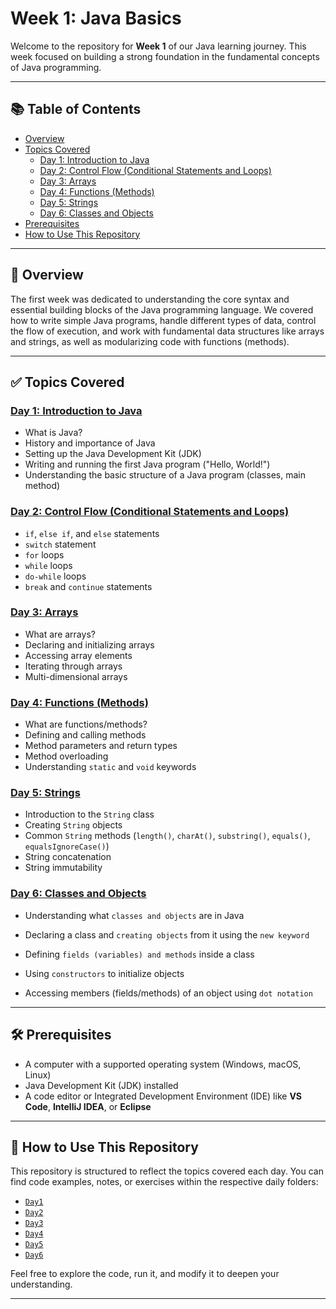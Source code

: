 # Week 1: Java Basics

Welcome to the repository for **Week 1** of our Java learning journey. This week focused on building a strong foundation in the fundamental concepts of Java programming.

---

## 📚 Table of Contents

- [Overview](#overview)
- [Topics Covered](#topics-covered)
  - [Day 1: Introduction to Java](#day-1-introduction-to-java)
  - [Day 2: Control Flow (Conditional Statements and Loops)](#day-2-control-flow-conditional-statements-and-loops)
  - [Day 3: Arrays](#day-3-arrays)
  - [Day 4: Functions (Methods)](#day-4-functions-methods)
  - [Day 5: Strings](#day-5-strings)
  - [Day 6: Classes and Objects](#day-6-classes-and-objects)
- [Prerequisites](#prerequisites)
- [How to Use This Repository](#how-to-use-this-repository)

---

## 📖 Overview

The first week was dedicated to understanding the core syntax and essential building blocks of the Java programming language. We covered how to write simple Java programs, handle different types of data, control the flow of execution, and work with fundamental data structures like arrays and strings, as well as modularizing code with functions (methods).

---

## ✅ Topics Covered

### [Day 1: Introduction to Java](https://github.com/Adh1tya/CG-Week1/tree/main/Day%201-Fundamentals)
- What is Java?
- History and importance of Java
- Setting up the Java Development Kit (JDK)
- Writing and running the first Java program ("Hello, World!")
- Understanding the basic structure of a Java program (classes, main method)

### [Day 2: Control Flow (Conditional Statements and Loops)](https://github.com/Adh1tya/CG-Week1/tree/main/Day%202-Control%20Flows)
- `if`, `else if`, and `else` statements
- `switch` statement
- `for` loops
- `while` loops
- `do-while` loops
- `break` and `continue` statements

### [Day 3: Arrays](https://github.com/Adh1tya/CG-Week1/tree/main/Day%203-Arrays)
- What are arrays?
- Declaring and initializing arrays
- Accessing array elements
- Iterating through arrays
- Multi-dimensional arrays

### [Day 4: Functions (Methods)](https://github.com/Adh1tya/CG-Week1/tree/main/Day%204-Methods)
- What are functions/methods?
- Defining and calling methods
- Method parameters and return types
- Method overloading
- Understanding `static` and `void` keywords

### [Day 5: Strings](https://github.com/Adh1tya/CG-Week1/tree/main/Day%205-Strings)
- Introduction to the `String` class
- Creating `String` objects
- Common `String` methods (`length()`, `charAt()`, `substring()`, `equals()`, `equalsIgnoreCase()`)
- String concatenation
- String immutability

### [Day 6: Classes and Objects](https://github.com/Adh1tya/CG-Week1/tree/main/Day%206-Class%20and%20Objects)
- Understanding what `classes and objects` are in Java

- Declaring a class and `creating objects` from it using the `new keyword`

- Defining `fields (variables) and methods` inside a class

- Using `constructors` to initialize objects

- Accessing members (fields/methods) of an object using `dot notation`



---

## 🛠️ Prerequisites

- A computer with a supported operating system (Windows, macOS, Linux)
- Java Development Kit (JDK) installed
- A code editor or Integrated Development Environment (IDE) like **VS Code**, **IntelliJ IDEA**, or **Eclipse**

---

## 📂 How to Use This Repository

This repository is structured to reflect the topics covered each day. You can find code examples, notes, or exercises within the respective daily folders:

- [`Day1`](https://github.com/Adh1tya/CG-Week1/tree/main/Day%201-Fundamentals)
- [`Day2`](https://github.com/Adh1tya/CG-Week1/tree/main/Day%202-Control%20Flows)
- [`Day3`](https://github.com/Adh1tya/CG-Week1/tree/main/Day%203-Arrays)
- [`Day4`](https://github.com/Adh1tya/CG-Week1/tree/main/Day%204-Methods)
- [`Day5`](https://github.com/Adh1tya/CG-Week1/tree/main/Day%205-Strings)
- [`Day6`](https://github.com/Adh1tya/CG-Week1/tree/main/Day%206-Class%20and%20Objects)

Feel free to explore the code, run it, and modify it to deepen your understanding.

---
